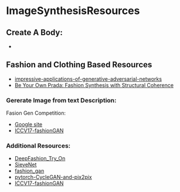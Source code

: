 # ImageSynthesisResources


## Create A Body:
* 

## Fashion and Clothing Based Resources

* [impressive-applications-of-generative-adversarial-networks](https://machinelearningmastery.com/impressive-applications-of-generative-adversarial-networks/)
* [Be Your Own Prada: Fashion Synthesis with Structural Coherence](https://arxiv.org/pdf/1710.07346.pdf)

###  Gererate Image from text Description:
Fasion Gen Competition:
* [Google site](https://sites.google.com/view/cvcreative/fashion-gen)
* [ICCV17-fashionGAN](https://github.com/zhusz/ICCV17-fashionGAN)

### Additional Resources:
* [DeepFashion_Try_On](https://github.com/switchablenorms/DeepFashion_Try_On)
* [SieveNet](https://github.com/levindabhi/SieveNet)
* [fashion_gan](https://github.com/sonynka/fashion_gan)
* [pytorch-CycleGAN-and-pix2pix](https://github.com/junyanz/pytorch-CycleGAN-and-pix2pix)
* [ICCV17-fashionGAN](https://github.com/zhusz/ICCV17-fashionGAN)
